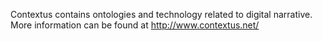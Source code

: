 Contextus contains ontologies and technology related to digital narrative. More information can be found at http://www.contextus.net/